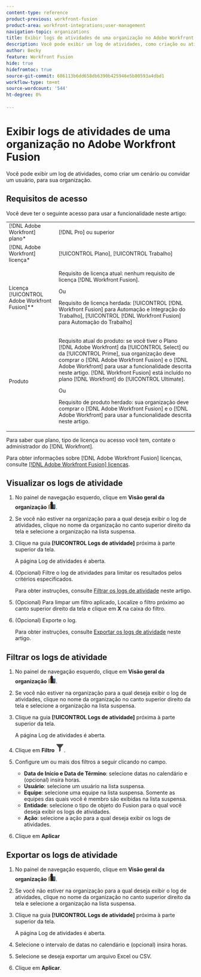```yaml
---
content-type: reference
product-previous: workfront-fusion
product-area: workfront-integrations;user-management
navigation-topic: organizations
title: Exibir logs de atividades de uma organização no Adobe Workfront Fusion
description: Você pode exibir um log de atividades, como criação ou ativação de cenários, para sua organização.
author: Becky
feature: Workfront Fusion
hide: true
hidefromtoc: true
source-git-commit: 686113b6dd658db6390b425946e5b80593a4dbd1
workflow-type: tm+mt
source-wordcount: '544'
ht-degree: 0%

---
```


# Exibir logs de atividades de uma organização no Adobe Workfront Fusion

<!--Move to new repo-->

Você pode exibir um log de atividades, como criar um cenário ou convidar um usuário, para sua organização.

## Requisitos de acesso

Você deve ter o seguinte acesso para usar a funcionalidade neste artigo:

<table style="table-layout:auto">  
 <col> 
 <col> 
 <tbody> 
  <tr> 
    <td role="rowheader">[!DNL Adobe Workfront] plano*</td> 
   <td> <p>[!DNL Pro] ou superior</p> </td> 
  </tr> 
  <tr data-mc-conditions=""> 
   <td role="rowheader">[!DNL Adobe Workfront] licença*</td> 
   <td> <p>[!UICONTROL Plano], [!UICONTROL Trabalho]</p> </td> 
  </tr> 
  <tr> 
   <td role="rowheader">Licença [!UICONTROL Adobe Workfront Fusion]**</td> 
  <td>
   <p>Requisito de licença atual: nenhum requisito de licença [!DNL Workfront Fusion].</p>
   <p>Ou</p>
   <p>Requisito de licença herdada: [!UICONTROL [!DNL Workfront Fusion] para Automação e Integração do Trabalho], [!UICONTROL [!DNL Workfront Fusion] para Automação do Trabalho]</p>
   </td>  
  </tr> 
  <tr> 
   <td role="rowheader">Produto</td> 
   <td>
   <p>Requisito atual do produto: se você tiver o Plano [!DNL Adobe Workfront] da [!UICONTROL Select] ou da [!UICONTROL Prime], sua organização deve comprar o [!DNL Adobe Workfront Fusion] e o [!DNL Adobe Workfront] para usar a funcionalidade descrita neste artigo. [!DNL Workfront Fusion] está incluído no plano [!DNL Workfront] do [!UICONTROL Ultimate].</p>
   <p>Ou</p>
   <p>Requisito de produto herdado: sua organização deve comprar o [!DNL Adobe Workfront Fusion] e o [!DNL Adobe Workfront] para usar a funcionalidade descrita neste artigo.</p>
   </td> 
  </tr> 
 </tbody> 
</table>

Para saber que plano, tipo de licença ou acesso você tem, contate o administrador do [!DNL Workfront].

Para obter informações sobre [!DNL Adobe Workfront Fusion] licenças, consulte [[!DNL Adobe Workfront Fusion] licenças](../../workfront-fusion/get-started/license-automation-vs-integration.md).

## Visualizar os logs de atividade

1. No painel de navegação esquerdo, clique em **Visão geral da organização** ![ícone de visão geral da organização](assets/org-overview-icon.png).
1. Se você não estiver na organização para a qual deseja exibir o log de atividades, clique no nome da organização no canto superior direito da tela e selecione a organização na lista suspensa.
1. Clique na guia **[!UICONTROL Logs de atividade]** próxima à parte superior da tela.

   A página Log de atividades é aberta.
1. (Opcional) Filtre o log de atividades para limitar os resultados pelos critérios especificados.

   Para obter instruções, consulte [Filtrar os logs de atividade](#filter-the-activity-logs) neste artigo.
1. (Opcional) Para limpar um filtro aplicado, Localize o filtro próximo ao canto superior direito da tela e clique em **X** na caixa do filtro.
1. (Opcional) Exporte o log.

   Para obter instruções, consulte [Exportar os logs de atividade](#export-the-activity-logs) neste artigo.


## Filtrar os logs de atividade

1. No painel de navegação esquerdo, clique em **Visão geral da organização** ![ícone de visão geral da organização](assets/org-overview-icon.png).
1. Se você não estiver na organização para a qual deseja exibir o log de atividades, clique no nome da organização no canto superior direito da tela e selecione a organização na lista suspensa.
1. Clique na guia **[!UICONTROL Logs de atividade]** próxima à parte superior da tela.

   A página Log de atividades é aberta.
1. Clique em **Filtro** ![Ícone Filtro](assets/filter-activity-log.png).
1. Configure um ou mais dos filtros a seguir clicando no campo.

   * **Data de Início e Data de Término**: selecione datas no calendário e (opcional) insira horas.
   * **Usuário**: selecione um usuário na lista suspensa.
   * **Equipe**: selecione uma equipe na lista suspensa. Somente as equipes das quais você é membro são exibidas na lista suspensa.
   * **Entidade**: selecione o tipo de objeto do Fusion para o qual você deseja exibir os logs de atividades.
   * **Ação**: selecione a ação para a qual deseja exibir os logs de atividades.

1. Clique em **Aplicar**

## Exportar os logs de atividade

1. No painel de navegação esquerdo, clique em **Visão geral da organização** ![ícone de visão geral da organização](assets/org-overview-icon.png).
1. Se você não estiver na organização para a qual deseja exibir o log de atividades, clique no nome da organização no canto superior direito da tela e selecione a organização na lista suspensa.
1. Clique na guia **[!UICONTROL Logs de atividade]** próxima à parte superior da tela.

   A página Log de atividades é aberta.
1. Selecione o intervalo de datas no calendário e (opcional) insira horas.
1. Selecione se deseja exportar um arquivo Excel ou CSV.
1. Clique em **Aplicar**.





